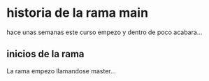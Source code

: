 #  historia de la rama main
hace unas semanas este curso empezo y dentro de poco acabara...

## inicios de la rama
La rama empezo llamandose master...
